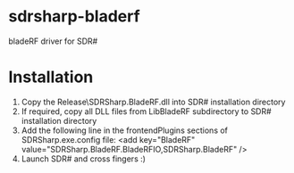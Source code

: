 sdrsharp-bladerf
================

bladeRF driver for SDR#


Installation
============

1. Copy the Release\SDRSharp.BladeRF.dll into SDR# installation directory
2. If required, copy all DLL files from LibBladeRF subdirectory to SDR# installation directory
3. Add the following line in the frontendPlugins sections of SDRSharp.exe.config file:
	&lt;add key="BladeRF" value="SDRSharp.BladeRF.BladeRFIO,SDRSharp.BladeRF" /&gt;
4. Launch SDR# and cross fingers :)
